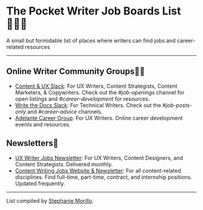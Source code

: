 
# The Pocket Writer Job Boards List 🧑🏻‍💻
A small but formidable list of places where writers can find jobs and career-related resources

---

## Online Writer Community Groups🤳🏽

- [Content & UX Slack](https://contentandux.org/join.html): For UX Writers, Content Strategists, Content Marketers, & Copywriters. Check out the _#job-openings_ channel for open listings and _#career-development_ for resources.
- [Write the Docs Slack](https://www.writethedocs.org/slack/): For Technical Writers. Check out the _#job-posts-only_ and _#career-advice_ channels.
- [Adelante Career Group](https://www.notion.so/Glad-you-re-here-bd8ed804e44543cf8004d96e93e8e766): For UX Writers. Online career development events and resources.

## Newsletters📨
- [UX Writer Jobs Newsletter](https://uxwriterjobs.uxwriterscollective.com/newsletter): For UX Writers, Content Designers, and Content Strategists. Delivered monthly.
- [Content Writing Jobs Website & Newsletter](https://contentwritingjobs.com/): For all content-related disciplines. Find full-time, part-time, contract, and internship positions. Updated frequently.

---

List compiled by [Stephanie Morillo](https://www.stephaniemorillo.co/links).
